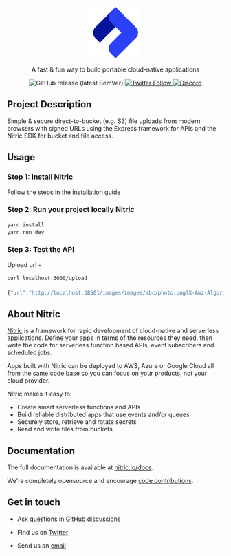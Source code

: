 <p align="center">
  <a href="https://nitric.io">
    <img src="https://raw.githubusercontent.com/nitrictech/nitric/main/docs/assets/nitric-logo.svg" width="120" alt="Nitric Logo"/>
  </a>
</p>

<p align="center">
  A fast & fun way to build portable cloud-native applications
</p>

<p align="center">
  <img alt="GitHub release (latest SemVer)" src="https://img.shields.io/github/v/release/nitrictech/nitric?sort=semver">
  <a href="https://twitter.com/nitric_io">
    <img alt="Twitter Follow" src="https://img.shields.io/twitter/follow/nitric_io?label=Follow&style=social">
  </a>
  <a href="https://discord.gg/Webemece5C"><img alt="Discord" src="https://img.shields.io/discord/955259353043173427?label=discord"></a>
</p>

## Project Description

Simple & secure direct-to-bucket (e.g. S3) file uploads from modern browsers with signed URLs using the Express framework for APIs and the Nitric SDK for bucket and file access.

## Usage

### Step 1: Install Nitric

Follow the steps in the [installation guide](https://nitric.io/docs/installation)

### Step 2: Run your project locally Nitric

```bash
yarn install
yarn run dev
```

### Step 3: Test the API

Upload url -

```bash
curl localhost:3000/upload

{"url":"http://localhost:38501/images/images/abc/photo.png?X-Amz-Algorithm=AWS4-HMAC-SHA256&X-Amz-Credential=dummykey%2F20230427%2F%2Fs3%2Faws4_request&X-Amz-Date=20230427T185305Z&X-Amz-Expires=600&X-Amz-SignedHeaders=host&x-id=PutObject&X-Amz-Signature=fbf8413a9af86fc7f0a1d69a82d8044f0405f10b0fdba14689c4cb69f07aab6e"}
```

## About Nitric

[Nitric](https://nitric.io) is a framework for rapid development of cloud-native and serverless applications. Define your apps in terms of the resources they need, then write the code for serverless function based APIs, event subscribers and scheduled jobs.

Apps built with Nitric can be deployed to AWS, Azure or Google Cloud all from the same code base so you can focus on your products, not your cloud provider.

Nitric makes it easy to:

- Create smart serverless functions and APIs
- Build reliable distributed apps that use events and/or queues
- Securely store, retrieve and rotate secrets
- Read and write files from buckets

## Documentation

The full documentation is available at [nitric.io/docs](https://nitric.io/docs).

We're completely opensource and encourage [code contributions](https://nitric.io/docs/contributions).

## Get in touch

- Ask questions in [GitHub discussions](https://github.com/nitrictech/nitric/discussions)

- Find us on [Twitter](https://twitter.com/nitric_io)

- Send us an [email](mailto:maintainers@nitric.io)
